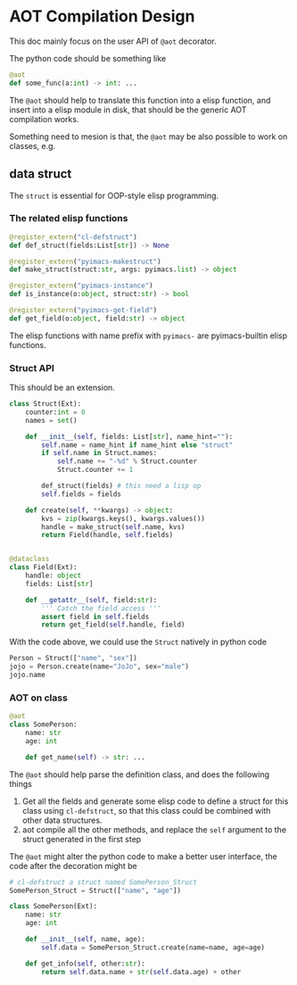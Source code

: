 # AOT Compilation Design
This doc mainly focus on the user API of `@aot` decorator.

The python code should be something like

```python
@aot
def some_func(a:int) -> int: ...
```

The `@aot` should help to translate this function into a elisp function, and insert into a elisp module in disk, that should be the generic AOT compilation works.

Something need to mesion is that, the `@aot` may be also possible to work on classes, e.g.

## data struct
The `struct` is essential for OOP-style elisp programming.

### The related elisp functions

```python
@register_extern("cl-defstruct")
def def_struct(fields:List[str]) -> None

@register_extern("pyimacs-makestruct")
def make_struct(struct:str, args: pyimacs.list) -> object

@register_extern("pyimacs-instance")
def is_instance(o:object, struct:str) -> bool

@register_extern("pyimacs-get-field")
def get_field(o:object, field:str) -> object
```

The elisp functions with name prefix with `pyimacs-` are pyimacs-builtin elisp functions.

### Struct API

This should be an extension.

```python
class Struct(Ext):
    counter:int = 0
    names = set()

    def __init__(self, fields: List[str], name_hint=""):
        self.name = name_hint if name_hint else "struct"
        if self.name in Struct.names:
            self.name += "-%d" % Struct.counter
            Struct.counter += 1

        def_struct(fields) # this need a lisp op
        self.fields = fields

    def create(self, **kwargs) -> object:
        kvs = zip(kwargs.keys(), kwargs.values())
        handle = make_struct(self.name, kvs)
        return Field(handle, self.fields)


@dataclass
class Field(Ext):
    handle: object
    fields: List[str]

    def __getattr__(self, field:str):
        ''' Catch the field access '''
        assert field in self.fields
        return get_field(self.handle, field)
```

With the code above, we could use the `Struct` natively in python code

```python
Person = Struct(["name", "sex"])
jojo = Person.create(name="JoJo", sex="male")
jojo.name
```


### AOT on class
```python
@aot
class SomePerson:
    name: str
    age: int

    def get_name(self) -> str: ...
```
The `@aot` should help parse the definition class, and does the following things

1. Get all the fields and generate some elisp code to define a struct for this class using `cl-defstruct`, so that this class could be combined with other data structures.
2. aot compile all the other methods, and replace the `self` argument to the struct generated in the first step

The `@aot` might alter the python code to make a better user interface, the code after the decoration might be

```python
# cl-defstruct a struct named SomePerson_Struct
SomePerson_Struct = Struct(["name", "age"])

class SomePerson(Ext):
    name: str
    age: int

    def __init__(self, name, age):
        self.data = SomePerson_Struct.create(name=name, age=age)

    def get_info(self, other:str):
        return self.data.name + str(self.data.age) + other
```
